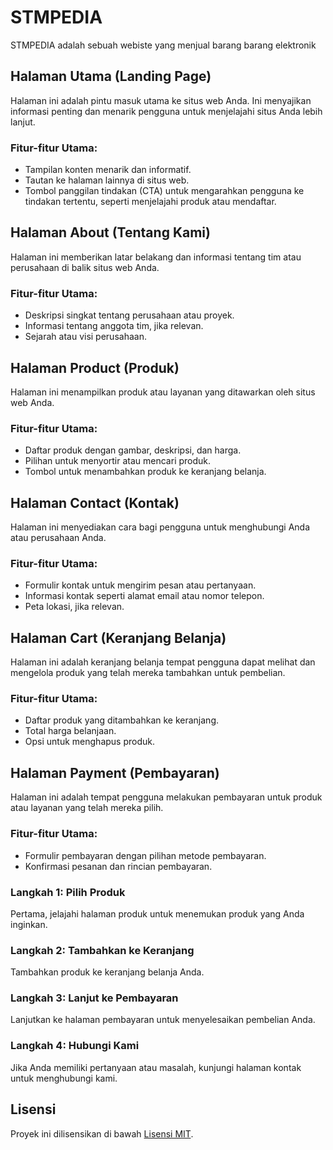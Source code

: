 # STMPEDIA

STMPEDIA adalah sebuah webiste yang menjual barang barang elektronik

## Halaman Utama (Landing Page)

Halaman ini adalah pintu masuk utama ke situs web Anda. Ini menyajikan informasi penting dan menarik pengguna untuk menjelajahi situs Anda lebih lanjut.

### Fitur-fitur Utama:

- Tampilan konten menarik dan informatif.
- Tautan ke halaman lainnya di situs web.
- Tombol panggilan tindakan (CTA) untuk mengarahkan pengguna ke tindakan tertentu, seperti menjelajahi produk atau mendaftar.

## Halaman About (Tentang Kami)

Halaman ini memberikan latar belakang dan informasi tentang tim atau perusahaan di balik situs web Anda.

### Fitur-fitur Utama:

- Deskripsi singkat tentang perusahaan atau proyek.
- Informasi tentang anggota tim, jika relevan.
- Sejarah atau visi perusahaan.

## Halaman Product (Produk)

Halaman ini menampilkan produk atau layanan yang ditawarkan oleh situs web Anda.

### Fitur-fitur Utama:

- Daftar produk dengan gambar, deskripsi, dan harga.
- Pilihan untuk menyortir atau mencari produk.
- Tombol untuk menambahkan produk ke keranjang belanja.

## Halaman Contact (Kontak)

Halaman ini menyediakan cara bagi pengguna untuk menghubungi Anda atau perusahaan Anda.

### Fitur-fitur Utama:

- Formulir kontak untuk mengirim pesan atau pertanyaan.
- Informasi kontak seperti alamat email atau nomor telepon.
- Peta lokasi, jika relevan.

## Halaman Cart (Keranjang Belanja)

Halaman ini adalah keranjang belanja tempat pengguna dapat melihat dan mengelola produk yang telah mereka tambahkan untuk pembelian.

### Fitur-fitur Utama:

- Daftar produk yang ditambahkan ke keranjang.
- Total harga belanjaan.
- Opsi untuk menghapus produk.

## Halaman Payment (Pembayaran)

Halaman ini adalah tempat pengguna melakukan pembayaran untuk produk atau layanan yang telah mereka pilih.

### Fitur-fitur Utama:

- Formulir pembayaran dengan pilihan metode pembayaran.
- Konfirmasi pesanan dan rincian pembayaran.




### Langkah 1: Pilih Produk

Pertama, jelajahi halaman produk untuk menemukan produk yang Anda inginkan.

### Langkah 2: Tambahkan ke Keranjang

Tambahkan produk ke keranjang belanja Anda.

### Langkah 3: Lanjut ke Pembayaran

Lanjutkan ke halaman pembayaran untuk menyelesaikan pembelian Anda.

### Langkah 4: Hubungi Kami

Jika Anda memiliki pertanyaan atau masalah, kunjungi halaman kontak untuk menghubungi kami.



## Lisensi

Proyek ini dilisensikan di bawah [Lisensi MIT](LICENSE).
